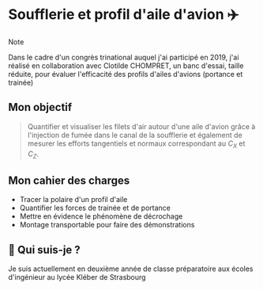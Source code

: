 
# Soufflerie  et profil d'aile d'avion ✈️

> [!NOTE]
> Dans le cadre d'un congrès trinational auquel j'ai participé en 2019, j'ai réalisé en collaboration avec Clotilde CHOMPRET, un banc d'essai, taille réduite, pour évaluer l'efficacité des profils d'ailes d'avions (portance et trainée)


## Mon objectif

> Quantifier et visualiser les filets d'air autour d'une aile d'avion grâce à l'injection de fumée dans le canal de la soufflerie et également de mesurer les efforts tangentiels et normaux correspondant au $C_X$ et $C_Z$.


## Mon cahier des charges

 - Tracer la polaire d'un profil d'aile
 - Quantifier les forces de trainée et de portance
 - Mettre en évidence le phénomène de décrochage
 - Montage transportable pour faire des démonstrations


## 🚀 Qui suis-je ?
Je suis actuellement en deuxième année de classe préparatoire aux écoles d'ingénieur au lycée Kléber de Strasbourg

